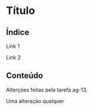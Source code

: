 # Título

## Índice 

Link 1

Link 2

## Conteúdo

Alterções feitas pela tarefa ag-13.

Uma alteração qualquer